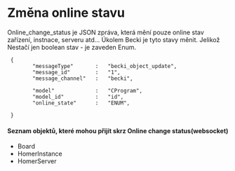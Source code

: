 
# Změna online stavu  #

Online_change_status je JSON zpráva, která mění pouze online stav zařízení, instnace, serveru atd...
Úkolem Becki je tyto stavy měnit. Jelikož Nestačí jen boolean stav - je zaveden Enum. 


     { 
            "messageType"       :   "becki_object_update",
            "message_id"        :   "1",                      
            "message_channel"   :   "becki",
         
            "model"             :   "CProgram",
            "model_id"          :   "id",
            "online_state"      :   "ENUM", 
            
     }
     
     
####  Seznam objektů, které mohou přijít skrz Online change status(websocket) #### 
  
   * Board
   * HomerInstance
   * HomerServer
